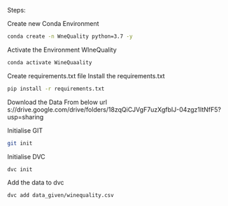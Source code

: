 Steps:

Create new Conda Environment
```bash
conda create -n WneQuality python=3.7 -y
```
Activate the Environment WIneQuality
```bash
conda activate WineQuaality
```
Create requirements.txt file
Install the requirements.txt
```bash
pip install -r requirements.txt
```
Download the Data From below url
s://drive.google.com/drive/folders/18zqQiCJVgF7uzXgfbIJ-04zgz1ItNfF5?usp=sharing

Initialise GIT
```bash
git init
```
Initialise DVC
```bash
dvc init
```
Add the data to dvc
```bash
dvc add data_given/winequality.csv
```